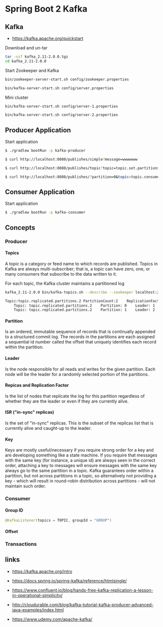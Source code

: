 # Spring Boot 2 Kafka

## Kafka

+ https://kafka.apache.org/quickstart

Download and un-tar
```bash
tar -xzf kafka_2.11-2.0.0.tgz
cd kafka_2.11-2.0.0
``` 
Start Zookeeper and Kafka
```bash
bin/zookeeper-server-start.sh config/zookeeper.properties

bin/kafka-server-start.sh config/server.properties
```
Mini cluster

```bash
bin/kafka-server-start.sh config/server-1.properties

bin/kafka-server-start.sh config/server-2.properties
```

## Producer Application
Start application
```bash
$ ./gradlew bootRun -p kafka-producer
```

```bash
$ curl http://localhost:8080/publishes/simple?message=wwwwwww
```
```bash
$ curl http://localhost:8080/publishes/topic?topic=topic.set.partitions.2&message=m2

```
```bash
$ curl http://localhost:8080/publishes/?partition=0&topic=topic.consumer.2.partitions.2&message=m1
```

## Consumer Application
Start application
```bash
$ ./gradlew bootRun -p kafka-consumer
```

## Concepts

### Producer

#### Topics

A topic is a category or feed name to which records are published. 
Topics in Kafka are always multi-subscriber; that is, a topic can have zero, one, or many consumers that subscribe to the data written to it.

For each topic, the Kafka cluster maintains a partitioned log

```bash
kafka_2.11-2.0.0 bin/kafka-topics.sh --describe --zookeeper localhost:2181 --topic topic.replicated.partitions.2

Topic:topic.replicated.partitions.2	PartitionCount:2	ReplicationFactor:2	Configs:
	Topic: topic.replicated.partitions.2	Partition: 0	Leader: 1	Replicas: 1,2	Isr: 1,2
	Topic: topic.replicated.partitions.2	Partition: 1	Leader: 2	Replicas: 2,1	Isr: 2,1
```

#### Partition

Is an ordered, immutable sequence of records that is continually appended to a structured commit log. 
The records in the partitions are each assigned a sequential id number called the offset that uniquely identifies each record within the partition.

#### Leader

Is the node responsible for all reads and writes for the given partition. Each node will be the leader for a randomly selected portion of the partitions.

#### Repicas and Replication Factor

Is the list of nodes that replicate the log for this partition regardless of whether they are the leader or even if they are currently alive.

#### ISR ("in-sync" replicas)

Is the set of "in-sync" replicas. This is the subset of the replicas list that is currently alive and caught-up to the leader.

#### Key

Keys are mostly useful/necessary if you require strong order for a key and are developing something like a state machine. 
If you require that messages with the same key (for instance, a unique id) are always seen in the correct order, 
attaching a key to messages will ensure messages with the same key always go to the same partition in a topic. 
Kafka guarantees order within a partition, but not across partitions in a topic, so alternatively not providing a key - which will result in round-robin distribution across partitions - will not maintain such order.

### Consumer

#### Group ID

```java
@KafkaListener(topics = TOPIC, groupId = "GROUP")
```

#### Offset

### Transactions


## links

+ https://kafka.apache.org/intro
+ https://docs.spring.io/spring-kafka/reference/htmlsingle/
+ https://www.confluent.io/blog/hands-free-kafka-replication-a-lesson-in-operational-simplicity/
+ http://cloudurable.com/blog/kafka-tutorial-kafka-producer-advanced-java-examples/index.html

+ https://www.udemy.com/apache-kafka/

